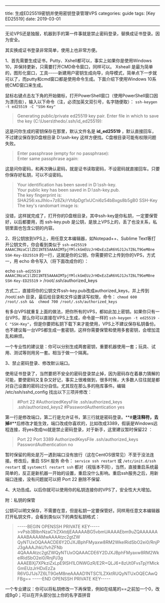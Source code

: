 
---
title:  生成ED25519密钥并使用密钥登录管理VPS
categories: guide
tags: [Key ED25519]
date: 2019-03-01

---
无论VPS还是独服，机器到手的第一件事就是禁止密码登录，替换成证书登录。因为安全。

其实换成证书登录非常简单，使用上也非常方便。

1、首先需要生成证书，Putty、Xshell都可以，事实上如果你是使用Windows 10，并保持更新，只需要打开CMD命令窗口，同样可以。
Xsheall 是最为简单的，图形化窗口，工具-----新建用户密钥生成向导，向导模式，简单点下一步就可以了，而putty和cmd窗口都是使用命令生成。下面介绍下使用Windows 10系统CMD窗口来生成。

鼠标右键点击左下角的开始徽标，打开PowerShell窗口（使用PowerShell窗口因为漂亮些），输入以下命令（注，必须加英文双引号，名字随便取）：
`ssh-keygen -t ed25519 -C "SSH-Key"` 

>Generating public/private ed25519 key pair.
>Enter file in which to save the key (C:\Users\thedo/.ssh/id_ed25519): 

这是问你生成的密钥保存在那里，默认文件名是 **id_ed25519** ，默认直接回车，不过建议保存到D盘根目录 D:\ssh-key 这样方便找。C盘根目录可能有权限问题失败。

>Enter passphrase (empty for no passphrase):          
>Enter same passphrase again:       

这是问你密码，和再次确认密码，就是证书读取密码，不设密码就直接回车。只要你保存好私钥，可以不设密码。

>Your identification has been saved in D:\ssh-key.     
>Your public key has been saved in D:\ssh-key.pub.      
>The key fingerprint is:       
>SHA256:xsJIhlo+7z8Zk/rVt4pDgt1xUCni6z54bBxgs8b5gB0 SSH-Key       
>The key's randomart image is:   

没错，这样就完成了，打开你的D盘根目录，其中ssh-key是你私钥，一定要保管好，以后都要用，而 ssh-key.pub 是公钥，是放上VPS上的，丢了也没关系，私钥里面也包含公钥的内容。   

2、将公钥放到VPS上，用任意文本编辑器，如Notepad++、Sublime Text等打开公钥文件，你会看到类似于 `ssh-ed25519 AAAAC3NzaC1lZDI1NTE5AAAAIMTpjYMlckGmEUzJrHDxEzZaR6VGJ1Js7Z6LT9GeM8ne SSH-Key-ED25519` 的一行，这就是你的公钥，你需要把它上传到你的VPS，方式一，用 echo 命令写入（将下面改成你的）：

echo `ssh-ed25519 AAAAC3NzaC1lZDI1NTE5AAAAIMTpjYMlckGmEUzJrHDxEzZaR6VGJ1Js7Z6LT9GeM8ne SSH-Key-ED25519` > /root/.ssh/authorized_keys 

方式二，直接将你的公钥文件ssh-key.pub改成authorized_keys，并上传到 /root/.ssh 目录，最后给目录和文件设置读写权限，命令： `chmod 600 /root/.ssh &&  chmod 700 /root/.ssh/authorized_keys`

有多台VPS就重复上面的做法，把你所有的VPS，都如此加上密钥。如果你只有一台VPS，那么你可以直接在VPS上生成，命令是一样的 `ssh-keygen -t ed25519 -C "SSH-Key"`，但是你要把私钥下载下来才能使用，VPS上不建议保存私钥备份。也不建议每一台VPS都生成一套密钥，这样你需要保管和使用多套密钥，会增加混乱和麻烦。

一个专业性的建议是：你可以分别生成两套密钥，重要机器使用一套；玩具、试用、测试等则用另一套。相当于做一个隔离。

3、禁止密码登录、修改默认端口。

使用证书登录了，当然要把不安全的密码登录禁止掉，因为密码存在着暴力猜解的可能，要使密码又复杂又好记，事实上很难做到，很多时候，大多数人往往就是都对自己设置的密码过分自信。尤其现在那么多的拖库事件。编辑 /etc/ssh/sshd_config 找出以下三项并修改：

> #Port  22
> #AuthorizedKeysFile     .ssh/authorized_keys .ssh/authorized_keys2
> #PasswordAuthentication yes


第一行是修改端口，第二行是允许证书，第三行就是密码登录。**#**是注释符，去掉**#**后修改才能生效，端口改成你喜欢的，比如改成3389，假装是Windows远程连接，将yes改成no就是禁止密码登录，对于新手，这里建议暂时保留22 ：

>Port  22
>Port  3389
>AuthorizedKeysFile     .ssh/authorized_keys 
>PasswordAuthentication  no

暂时保留的用处是万一遇到端口没有放行（这在CentOS很常见）不至于没法连接。修改后，重启 SSH 服务 命令： `service ssh restart` 或  `/etc/init.d/ssh restart` 或 `systemctl restart ssh` 都对（视版本不同），当然，直接重启系统最简单的，反正是新机器一开始的设置，重启没什么影响。重启ssh服务之后，用新端口连接，没有问题就可以把 Port  22 删除不保留.

4、大功告成。以后你就可以使用你的私钥连接你的VPS了，安全性大大增加。

附：私钥的保管

公钥可以明文保存，不需要在意，但是私钥一定要保管好。同样用任意文本编辑器打开私钥文件，会看到类似以下的典型私钥格式：

> -----BEGIN OPENSSH PRIVATE KEY----- >vPsb3BlbnNzaC1rZXktdjEAAAAABG5vbmUAAAAEbm9uZQAAAAAAAAABAAAAMwAAAAtzc2gtZW
> QyNTUxOQAAACDE6Y2DJXJBphFMyaxw8RM2WkelRidSbO2ei0/RnjPJ3gAAAJhkU1vhZFNb
> 4QAAAAtzc2gtZWQyNTUxOQAAACDE6Y2DJXJBphFMyaxw8RM2WkelRidSbO2ei0/RnjPJ3g
> AAAEBXj7XPkziZxLpE9lSH1LONWGzR/E2R+QLJ6+8zUt0FvsTpjYMlckGmEUzJrHDxEzZa
> R6VGJ1Js7Z6LT9GeM8neAAAAD1NTSC1LZXktRUQyNTUxOQECAwQFBg==
> -----END OPENSSH PRIVATE KEY-----

一个专业建议：你可以将私钥修改一下再保管，例如在结尾的==之前加一个0，改成Bg0；可以在开头部分加上你的名字首拼音 
<!--stackedit_data:
eyJoaXN0b3J5IjpbLTEwMzczMjQ0LDYxNTY3NTIzMCwxMDE0Mz
Q4NTI2LDE3NjEzNDIyMTAsLTE5Mzg1MDUzOTgsMTkzNDY3MzYw
OCwxNTYwNTIzOTAxXX0=
-->